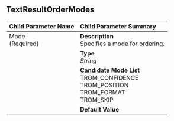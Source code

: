 
## TextResultOrderModes

<table style = "text-align:left">
    <thead>
        <tr>
            <th nowrap="nowrap">Child Parameter Name</th>
            <th nowrap="nowrap">Child Parameter Summary</th>
        </tr>
    </thead>
    <tr>
        <td rowspan = "4" style="vertical-align:text-top">Mode<br>(Required)</td>
        <td><b>Description</b><br>Specifies a mode for ordering.
        </td>
    </tr>
    <tr>
        <td><b>Type</b><br><i>String</i>
        </td>
    </tr>
    <tr>
        <td><b>Candidate Mode List</b><br>TROM_CONFIDENCE
            <br>TROM_POSITION
            <br>TROM_FORMAT
            <br>TROM_SKIP
        </td>
    </tr>
    <tr>
        <td><b>Default Value</b><br>
        </td>
    </tr>
</table>
